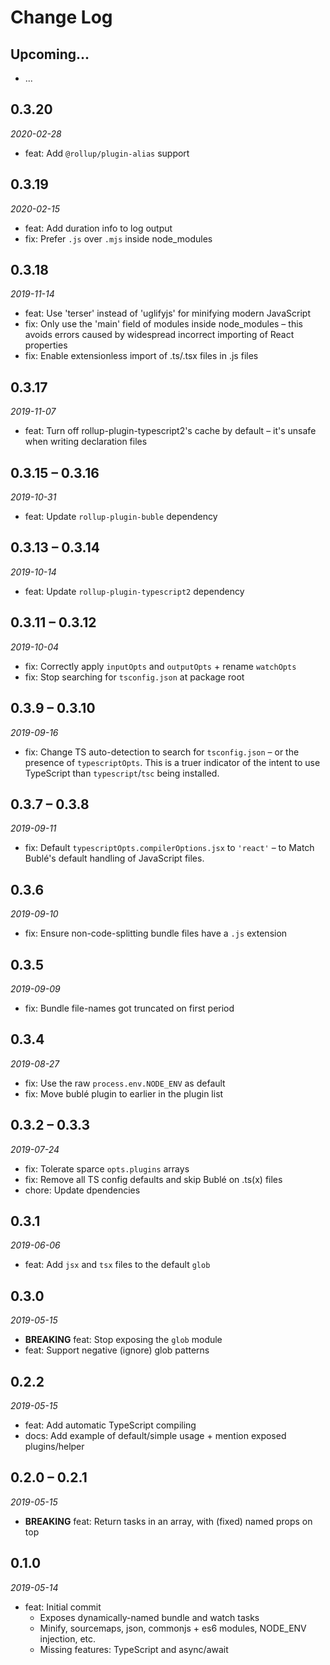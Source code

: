 # Change Log

## Upcoming...

- ... <!-- Add new lines here. Version number will be decided later -->

## 0.3.20

_2020-02-28_

- feat: Add `@rollup/plugin-alias` support

## 0.3.19

_2020-02-15_

- feat: Add duration info to log output
- fix: Prefer `.js` over `.mjs` inside node_modules

## 0.3.18

_2019-11-14_

- feat: Use 'terser' instead of 'uglifyjs' for minifying modern JavaScript
- fix: Only use the 'main' field of modules inside node_modules – this avoids
  errors caused by widespread incorrect importing of React properties
- fix: Enable extensionless import of .ts/.tsx files in .js files

## 0.3.17

_2019-11-07_

- feat: Turn off rollup-plugin-typescript2's cache by default – it's unsafe
  when writing declaration files

## 0.3.15 – 0.3.16

_2019-10-31_

- feat: Update `rollup-plugin-buble` dependency

## 0.3.13 – 0.3.14

_2019-10-14_

- feat: Update `rollup-plugin-typescript2` dependency

## 0.3.11 – 0.3.12

_2019-10-04_

- fix: Correctly apply `inputOpts` and `outputOpts` + rename `watchOpts`
- fix: Stop searching for `tsconfig.json` at package root

## 0.3.9 – 0.3.10

_2019-09-16_

- fix: Change TS auto-detection to search for `tsconfig.json` – or the
  presence of `typescriptOpts`. This is a truer indicator of the intent to use
  TypeScript than `typescript`/`tsc` being installed.

## 0.3.7 – 0.3.8

_2019-09-11_

- fix: Default `typescriptOpts.compilerOptions.jsx` to `'react'` – to Match
  Bublé's default handling of JavaScript files.

## 0.3.6

_2019-09-10_

- fix: Ensure non-code-splitting bundle files have a `.js` extension

## 0.3.5

_2019-09-09_

- fix: Bundle file-names got truncated on first period

## 0.3.4

_2019-08-27_

- fix: Use the raw `process.env.NODE_ENV` as default
- fix: Move bublé plugin to earlier in the plugin list

## 0.3.2 – 0.3.3

_2019-07-24_

- fix: Tolerate sparce `opts.plugins` arrays
- fix: Remove all TS config defaults and skip Bublé on .ts(x) files
- chore: Update dpendencies

## 0.3.1

_2019-06-06_

- feat: Add `jsx` and `tsx` files to the default `glob`

## 0.3.0

_2019-05-15_

- **BREAKING** feat: Stop exposing the `glob` module
- feat: Support negative (ignore) glob patterns

## 0.2.2

_2019-05-15_

- feat: Add automatic TypeScript compiling
- docs: Add example of default/simple usage + mention exposed plugins/helper

## 0.2.0 – 0.2.1

_2019-05-15_

- **BREAKING** feat: Return tasks in an array, with (fixed) named props on top

## 0.1.0

_2019-05-14_

- feat: Initial commit
  - Exposes dynamically-named bundle and watch tasks
  - Minify, sourcemaps, json, commonjs + es6 modules, NODE_ENV injection, etc.
  - Missing features: TypeScript and async/await
